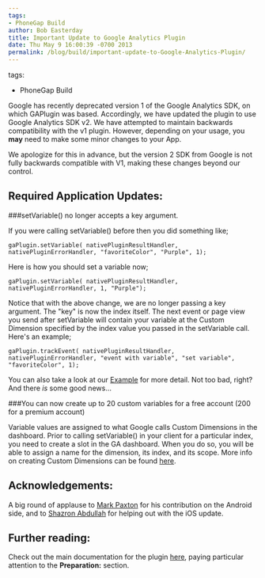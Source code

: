 ```yaml
---
tags:
- PhoneGap Build
author: Bob Easterday
title: Important Update to Google Analytics Plugin
date: Thu May 9 16:00:39 -0700 2013
permalink: /blog/build/important-update-to-Google-Analytics-Plugin/
---
```

tags:
- PhoneGap Build

Google has recently deprecated version 1 of the Google Analytics SDK, on which GAPlugin was based. Accordingly, we have updated the plugin to use Google Analytics SDK v2. We have attempted to maintain backwards compatibility with the v1 plugin. However, depending on your usage, you **may** need to make some minor changes to your App.

We apologize for this in advance, but the version 2 SDK from Google is not fully backwards compatible with V1, making these changes beyond our control.

<!-- end-slug -->

## Required Application Updates:

###setVariable() no longer accepts a key argument.

If you were calling setVariable() before then you did something like;
	
	gaPlugin.setVariable( nativePluginResultHandler, nativePluginErrorHandler, "favoriteColor", "Purple", 1);
	
Here is how you should set a variable now;

	gaPlugin.setVariable( nativePluginResultHandler, nativePluginErrorHandler, 1, "Purple");

Notice that with the above change, we are no longer passing a key argument. The "key" is now the index itself. The next event or page view you send after setVariable will contain your variable at the Custom Dimension specified by the index value you passed in the setVariable call. Here's an example;

	gaPlugin.trackEvent( nativePluginResultHandler, nativePluginErrorHandler, "event with variable", "set variable", "favoriteColor", 1);
	
You can also take a look at our [Example](https://github.com/phonegap-build/GAPlugin/blob/master/Example/index.html) for more detail.
Not too bad, right? And there *is* some good news…

###You can now create up to 20 custom variables for a free account (200 for a premium account)

Variable values are assigned to what Google calls Custom Dimensions in the dashboard. Prior to calling setVariable() in your client for a particular index, you need to create a slot in the GA dashboard. When you do so, you will be able to assign a name for the dimension, its index, and its scope. More info on creating Custom Dimensions can be found [here](https://support.google.com/analytics/answer/2709829?hl=en%26ref_topic=2709827).

## Acknowledgements:

A big round of applause to [Mark Paxton](https://github.com/MarkPaxton) for his contribution on the Android side, and to [Shazron Abdullah](https://github.com/shazron) for helping out with the iOS update.

## Further reading:

Check out the main documentation for the plugin [here](https://github.com/phonegap-build/GAPlugin/blob/master/README.md), paying particular attention to the **Preparation:** section.